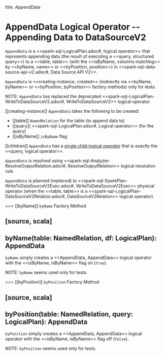 title: AppendData

# AppendData Logical Operator -- Appending Data to DataSourceV2

`AppendData` is a <<spark-sql-LogicalPlan.adoc#, logical operator>> that represents appending data (the result of executing a <<query, structured query>>) to a <<table, table>> (with the <<isByName, columns matching>> by <<byName, name>> or <<byPosition, position>>) in <<spark-sql-data-source-api-v2.adoc#, Data Source API V2>>.

`AppendData` is <<creating-instance, created>> (indirectly via <<byName, byName>> or <<byPosition, byPosition>> factory methods) only for tests.

NOTE: `AppendData` has replaced the deprecated <<spark-sql-LogicalPlan-WriteToDataSourceV2.adoc#, WriteToDataSourceV2>> logical operator.

[[creating-instance]]
`AppendData` takes the following to be created:

* [[table]] `NamedRelation` for the table (to append data to)
* [[query]] <<spark-sql-LogicalPlan.adoc#, Logical operator>> (for the query)
* [[isByName]] `isByName` flag

[[children]]
`AppendData` has a [single child logical operator](../catalyst/TreeNode.md#children) that is exactly the <<query, logical operator>>.

`AppendData` is resolved using <<spark-sql-Analyzer-ResolveOutputRelation.adoc#, ResolveOutputRelation>> logical resolution rule.

`AppendData` is planned (_replaced_) to <<spark-sql-SparkPlan-WriteToDataSourceV2Exec.adoc#, WriteToDataSourceV2Exec>> physical operator (when the <<table, table>> is a <<spark-sql-LogicalPlan-DataSourceV2Relation.adoc#, DataSourceV2Relation>> logical operator).

=== [[byName]] `byName` Factory Method

[source, scala]
----
byName(table: NamedRelation, df: LogicalPlan): AppendData
----

`byName` simply creates a <<AppendData, AppendData>> logical operator with the <<isByName, isByName>> flag on (`true`).

NOTE: `byName` seems used only for tests.

=== [[byPosition]] `byPosition` Factory Method

[source, scala]
----
byPosition(table: NamedRelation, query: LogicalPlan): AppendData
----

`byPosition` simply creates a <<AppendData, AppendData>> logical operator with the <<isByName, isByName>> flag off (`false`).

NOTE: `byPosition` seems used only for tests.

